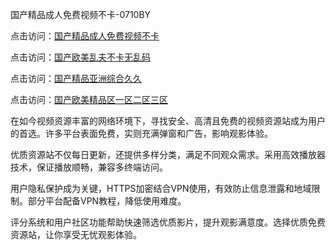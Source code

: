 国产精品成人免费视频不卡-0710BY

点击访问：<a href="https://heiliaoow5kzm.pages.dev">国产精品成人免费视频不卡</a>

点击访问：<a href="https://heiliaoxqkkct.pages.dev">国产欧美乱夫不卡无乱码</a>

点击访问：<a href="https://heiliao2dmwwy.pages.dev">国产精品亚洲综合久久</a>

点击访问：<a href="https://heiliaoll4qsx.pages.dev">国产欧美精品区一区二区三区</a>



在如今视频资源丰富的网络环境下，寻找安全、高清且免费的视频资源站成为用户的首选。许多平台表面免费，实则充满弹窗和广告，影响观影体验。

优质资源站不仅每日更新，还提供多样分类，满足不同观众需求。采用高效播放器技术，保证播放顺畅，兼容多终端访问。

用户隐私保护成为关键，HTTPS加密结合VPN使用，有效防止信息泄露和地域限制。部分平台配备VPN教程，降低使用难度。

评分系统和用户社区功能帮助快速筛选优质影片，提升观影满意度。选择优质免费资源站，让你享受无忧观影体验。

<span style="display:none;">[Canonical link]( https://github.com/ribenwu20250710/256412 ）</span>
